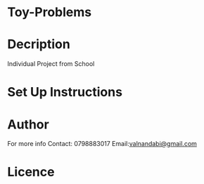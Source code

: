 # Toy-Problems

# Decription
 Individual Project from School

# Set Up Instructions

  

# Author
 For more info Contact: 0798883017
               Email:valnandabi@gmail.com

# Licence